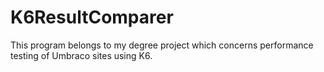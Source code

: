 # K6ResultComparer
This program belongs to my degree project which concerns performance testing of Umbraco sites using K6.
